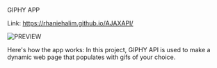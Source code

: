 GIPHY APP

Link: https://rhaniehalim.github.io/AJAXAPI/

![PREVIEW](https://github.com/rhaniehalim/WORD-GUESS/blob/master/giphypreview.png)

Here's how the app works:
In this project, GIPHY API is used to make a dynamic web page that populates with gifs of your choice. 
